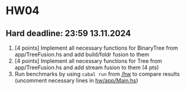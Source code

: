 # HW04

## Hard deadline: 23:59 13.11.2024

1. [4 points] Implement all necessary functions for BinaryTree from app/TreeFusion.hs and add build/foldr fusion to them
2. [4 points] Implement all necessary functions for Tree from app/TreeFusion.hs and add stream fusion to them (4 pts)
3. Run benchmarks by using `cabal run` from [/hw](/hw) to compare results (uncomment necessary lines in [hw/app/Main.hs](hw/app/Main.hs))
